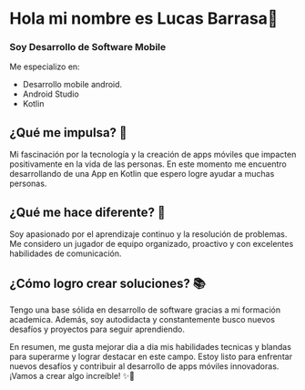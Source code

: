 # Hola mi nombre es Lucas Barrasa👋

### Soy Desarrollo de Software Mobile

Me especializo en:
  - Desarrollo mobile android. 
  - Android Studio
  - Kotlin
    
## ¿Qué me impulsa? 💪
Mi fascinación por la tecnología y la creación de apps móviles que impacten positivamente en la vida de las personas. 
En este momento me encuentro desarrollando de una App en Kotlin que espero logre ayudar a muchas personas.

## ¿Qué me hace diferente? 🌟
Soy apasionado por el aprendizaje continuo y la resolución de problemas.
Me considero un jugador de equipo organizado, proactivo y con excelentes habilidades de comunicación. 

## ¿Cómo logro crear soluciones? 📚
Tengo una base sólida en desarrollo de software gracias a mi formación academica. Además, soy autodidacta y constantemente busco nuevos desafíos y proyectos para seguir aprendiendo.

En resumen, me gusta mejorar dia a dia mis habilidades tecnicas y blandas para superarme y lograr destacar en este campo. 
Estoy listo para enfrentar nuevos desafíos y contribuir al desarrollo de apps móviles innovadoras. 
¡Vamos a crear algo increíble! ✨🚀
